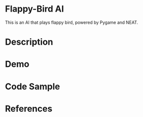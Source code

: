 # Flappy-Bird AI

This is an AI that plays flappy bird, powered by Pygame and NEAT.

# Description

# Demo

# Code Sample

# References